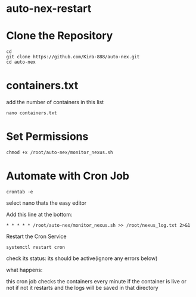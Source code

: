 # auto-nex-restart

# Clone the Repository
```console
cd
git clone https://github.com/Kira-888/auto-nex.git
cd auto-nex
```
# containers.txt

add the number of containers in this list
```console
nano containers.txt
```
# Set Permissions

```console
chmod +x /root/auto-nex/monitor_nexus.sh
```

# Automate with Cron Job

```console
crontab -e
```
select nano thats the easy editor

Add this line at the bottom:
```console
* * * * * /root/auto-nex/monitor_nexus.sh >> /root/nexus_log.txt 2>&1
```
Restart the Cron Service

```console
systemctl restart cron
```
check its status: its should be active(ignore any errors below)

what happens:

this cron job checks the containers every minute if the container is live or not
if not it restarts and the logs will be saved in that directory
